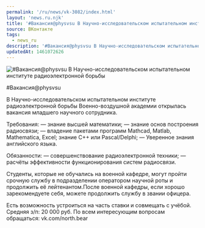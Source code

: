 ```yaml
---
permalink: '/ru/news/vk-3082/index.html'
layout: 'news.ru.njk'
title: '#Вакансия@physvsu В Научно-исследовательском испытательном институте радиоэлектронной борьбы В'
source: ВКонтакте
tags:
  - news_ru
description: '#Вакансия@physvsu В Научно-исследовательском испытательном институте радиоэлектронной борьбы'
updatedAt: 1461072626
---
```

![#Вакансия@physvsu В Научно-исследовательском испытательном институте радиоэлектронной борьбы](https://sun9-54.userapi.com/impf/c631420/v631420484/29136/5BxOt-JG_RI.jpg?size=900x600&quality=96&proxy=1&sign=006579dd6a24cab3c676597c87cf606a&c_uniq_tag=uB0-COUmSN0Q2oSVQRcxRN--7lB9IpSub4EsvY-Iaro&type=album)

#Вакансия@physvsu

В Научно-исследовательском испытательном институте радиоэлектронной борьбы Военно-воздушной академии открылась вакансия младшего научного сотрудника.

Требования:
— знание высшей математики;
— знание основ построения радиосвязи;
— владение пакетами программ Mathcad‚ Matlab‚ Mathematica, Excel; знание C++ или Pascal/Delphi;
— Уверенное знания английского языка.

Обязанности:
— совершенствование радиоэлектронной техники;
— расчёты эффективности функционирования систем радиосвязи.

Студенты, которые не обучались на военной кафедре, могут пройти срочную службу в подразделении оператором научной роты и продолжить её лейтенантом.После военной кафедры, если хорошо зарекомендуете себя, можете продолжить службу в звании офицера.

Есть возможность устроиться на часть ставки и совмещать с учёбой.
Средняя з/п: 20 000 руб.
По всем интересующим вопросам обращаться: vk.com/north.bear
